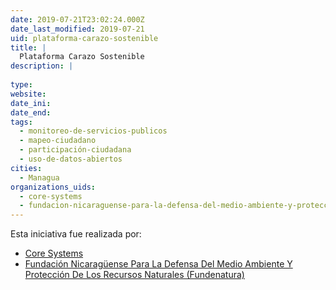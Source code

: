 ```yaml
---
date: 2019-07-21T23:02:24.000Z
date_last_modified: 2019-07-21
uid: plataforma-carazo-sostenible
title: |
  Plataforma Carazo Sostenible
description: |
  
type: 
website: 
date_ini: 
date_end: 
tags:
  - monitoreo-de-servicios-publicos
  - mapeo-ciudadano
  - participación-ciudadana
  - uso-de-datos-abiertos
cities: 
  - Managua
organizations_uids:
  - core-systems
  - fundacion-nicaraguense-para-la-defensa-del-medio-ambiente-y-proteccion-de-los-recursos-naturales-fundenatura
---
```


Esta iniciativa fue realizada por:

- [Core Systems](/organizaciones/core-systems)
- [Fundación Nicaragüense Para La Defensa Del Medio Ambiente Y Protección De Los Recursos Naturales (Fundenatura)](/organizaciones/fundacion-nicaraguense-para-la-defensa-del-medio-ambiente-y-proteccion-de-los-recursos-naturales-fundenatura)
